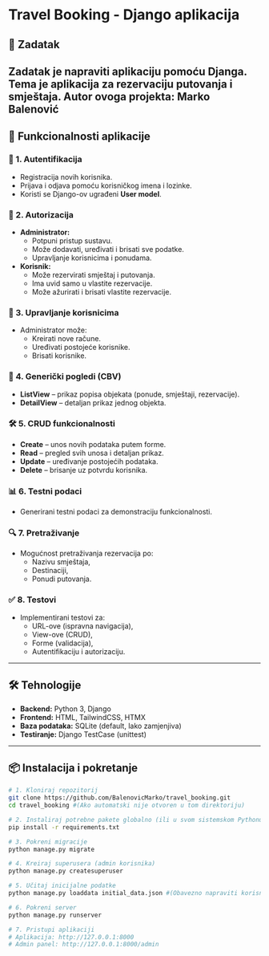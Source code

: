 # Travel Booking - Django aplikacija

## 📌 Zadatak
Zadatak je napraviti aplikaciju pomoću Djanga.  
Tema je aplikacija za **rezervaciju putovanja i smještaja**.
Autor ovoga projekta: Marko Balenović
---

## 🚀 Funkcionalnosti aplikacije

### 🔑 1. Autentifikacija
- Registracija novih korisnika.
- Prijava i odjava pomoću korisničkog imena i lozinke.
- Koristi se Django-ov ugrađeni **User model**.

### 👤 2. Autorizacija
- **Administrator:**
  - Potpuni pristup sustavu.
  - Može dodavati, uređivati i brisati sve podatke.
  - Upravljanje korisnicima i ponudama.
- **Korisnik:**
  - Može rezervirati smještaj i putovanja.
  - Ima uvid samo u vlastite rezervacije.
  - Može ažurirati i brisati vlastite rezervacije.

### 👥 3. Upravljanje korisnicima
- Administrator može:
  - Kreirati nove račune.
  - Uređivati postojeće korisnike.
  - Brisati korisnike.

### 📑 4. Generički pogledi (CBV)
- **ListView** – prikaz popisa objekata (ponude, smještaji, rezervacije).
- **DetailView** – detaljan prikaz jednog objekta.

### 🛠 5. CRUD funkcionalnosti
- **Create** – unos novih podataka putem forme.
- **Read** – pregled svih unosa i detaljan prikaz.
- **Update** – uređivanje postojećih podataka.
- **Delete** – brisanje uz potvrdu korisnika.

### 📊 6. Testni podaci
- Generirani testni podaci za demonstraciju funkcionalnosti.

### 🔍 7. Pretraživanje
- Mogućnost pretraživanja rezervacija po:
  - Nazivu smještaja,
  - Destinaciji,
  - Ponudi putovanja.

### ✅ 8. Testovi
- Implementirani testovi za:
  - URL-ove (ispravna navigacija),
  - View-ove (CRUD),
  - Forme (validacija),
  - Autentifikaciju i autorizaciju.

---

## 🛠 Tehnologije
- **Backend:** Python 3, Django
- **Frontend:** HTML, TailwindCSS, HTMX
- **Baza podataka:** SQLite (default, lako zamjenjiva)
- **Testiranje:** Django TestCase (unittest)

---

## 📦 Instalacija i pokretanje

```bash
# 1. Kloniraj repozitorij
git clone https://github.com/BalenovicMarko/travel_booking.git
cd travel_booking #(Ako automatski nije otvoren u tom direktoriju)

# 2. Instaliraj potrebne pakete globalno (ili u svom sistemskom Pythonu)
pip install -r requirements.txt

# 3. Pokreni migracije
python manage.py migrate

# 4. Kreiraj superusera (admin korisnika) 
python manage.py createsuperuser

# 5. Učitaj inicijalne podatke
python manage.py loaddata initial_data.json #(Obavezno napraviti korisnika prije ove naredbe jer inače neće raditi)

# 6. Pokreni server
python manage.py runserver

# 7. Pristupi aplikaciji
# Aplikacija: http://127.0.0.1:8000
# Admin panel: http://127.0.0.1:8000/admin

